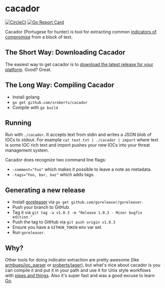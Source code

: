 # cacador

[![CircleCI](https://circleci.com/gh/sroberts/cacador.svg?style=svg)](https://circleci.com/gh/sroberts/cacador)
[![Go Report Card](https://goreportcard.com/badge/github.com/sroberts/cacador)](https://goreportcard.com/report/github.com/sroberts/cacador)

Cacador (Portugese for hunter) is tool for extracting common [indicators of compromise](https://en.wikipedia.org/wiki/Indicator_of_compromise) from a block of text.

## The Short Way: Downloading Cacador

The easiest way to get cacador is to [download the latest release for your platform](https://github.com/sroberts/cacador/releases). Good? Great.

## The Long Way: Compiling Cacador

-   Install golang
-   `go get github.com/sroberts/cacador`
-   Compile with `go build`

## Running

Run with `./cacador`. It accepts text from stdin and writes a JSON blob of IOCs to stdout. For example `cat text.txt | ./cacador | import` where text is some IOC rich text and import pushes your new IOCs into your threat management system.

Cacador does recognize two command line flags:

-   `-comment="Foo"` which makes it possible to leave a note as metadata.
-   `-tags="Foo, bar, baz"` which adds tags.

## Generating a new release

-   Install [goreleaser](https://github.com/goreleaser/goreleaser) via `go get github.com/goreleaser/goreleaser`.
-   Push your branch to GitHub.
-   Tag it via `git tag -a v1.0.3 -m "Release 1.0.3 - Minor bugfix edition."`
-   Push the tag to GitHub via `git push origin v1.0.3`
-   Ensure you have a `GITHUB_TOKEN` env var set.
-   Run `goreleaser`.

## Why?

Other tools for doing indicator extraction are pretty awesome (like [armbues/ioc_parser](https://github.com/armbues/ioc_parser) or [sroberts/jager](https://github.com/sroberts/jager)), but what's nice about cacador is you can compile it and put it in your path and use it for Unix style workflows with [pipes and things](http://www.december.com/unix/tutor/pipesfilters.html). Also it's super fast and was a good excuse to learn [Go](http://golang.org).
